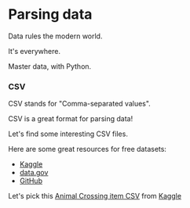 # Parsing data

Data rules the modern world.

It's everywhere.

Master data, with Python.

### CSV

CSV stands for "Comma-separated values".

CSV is a great format for parsing data!

Let's find some interesting CSV files.

Here are some great resources for free datasets:

* [Kaggle](https://www.kaggle.com/datasets)
* [data.gov](https://catalog.data.gov/dataset)
* [GitHub](https://github.com/datasets)

Let's pick this [Animal Crossing item CSV](items.csv) from [Kaggle](https://www.kaggle.com/jessemostipak/animal-crossing)
